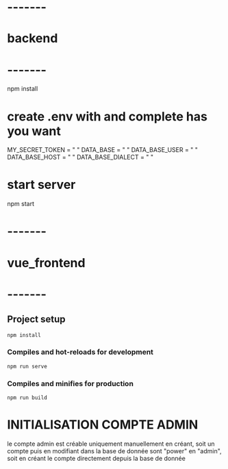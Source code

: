 # -------
# backend
# -------
npm install

# create .env with and complete has you want 

MY_SECRET_TOKEN = " "
DATA_BASE = " "
DATA_BASE_USER = " "
DATA_BASE_HOST = " "
DATA_BASE_DIALECT = " "


# start server

npm start

# -------
# vue_frontend
# -------

## Project setup
```
npm install
```

### Compiles and hot-reloads for development
```
npm run serve
```

### Compiles and minifies for production
```
npm run build
```

# INITIALISATION COMPTE ADMIN

le compte admin est  créable uniquement manuellement en créant,  soit un compte puis en modifiant dans la base de donnée sont "power" en "admin", soit en créant le compte directement depuis la base de donnée

